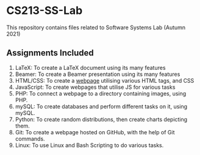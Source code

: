 # CS213-SS-Lab

This repository contains files related to Software Systems Lab (Autumn 2021) 


## Assignments Included
1. LaTeX: To create a LaTeX document using its many features
2. Beamer: To create a Beamer presentation using its many features
3. HTML/CSS: To create a [webpage](https://whitelisted2.github.io/CS213-SS-Lab/A3-HTML-CSS/200010003/200010003.html) utilising various HTML tags, and CSS
4. JavaScript: To create webpages that utilise JS for various tasks
5. PHP: To connect a webpage to a directory containing images, using PHP.
6. mySQL: To create databases and perform different tasks on it, using mySQL.
7. Python: To create random distributions, then create charts depicting them.
8. Git: To create a webpage hosted on GitHub, with the help of Git commands.
9. Linux: To use Linux and Bash Scripting to do various tasks. 
